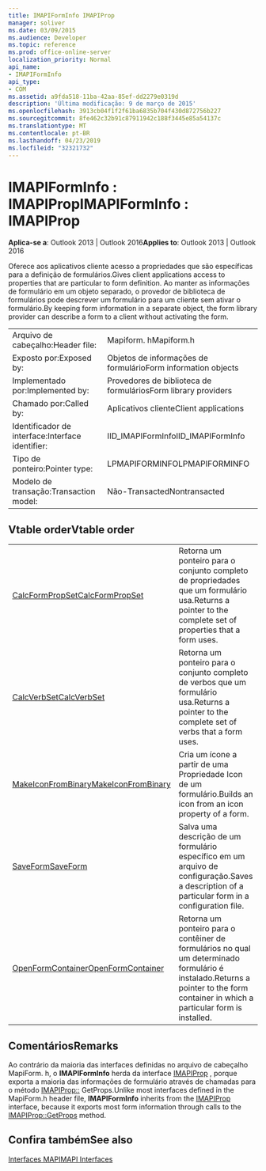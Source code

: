 ```yaml
---
title: IMAPIFormInfo IMAPIProp
manager: soliver
ms.date: 03/09/2015
ms.audience: Developer
ms.topic: reference
ms.prod: office-online-server
localization_priority: Normal
api_name:
- IMAPIFormInfo
api_type:
- COM
ms.assetid: a9fda518-11ba-42aa-85ef-dd2279e0319d
description: 'Última modificação: 9 de março de 2015'
ms.openlocfilehash: 3913cb04f1f2f61ba6835b704f430d872756b227
ms.sourcegitcommit: 8fe462c32b91c87911942c188f3445e85a54137c
ms.translationtype: MT
ms.contentlocale: pt-BR
ms.lasthandoff: 04/23/2019
ms.locfileid: "32321732"
---
```

# <a name="imapiforminfo--imapiprop"></a><span data-ttu-id="a01b7-103">IMAPIFormInfo : IMAPIProp</span><span class="sxs-lookup"><span data-stu-id="a01b7-103">IMAPIFormInfo : IMAPIProp</span></span>

  
  
<span data-ttu-id="a01b7-104">**Aplica-se a**: Outlook 2013 | Outlook 2016</span><span class="sxs-lookup"><span data-stu-id="a01b7-104">**Applies to**: Outlook 2013 | Outlook 2016</span></span> 
  
<span data-ttu-id="a01b7-105">Oferece aos aplicativos cliente acesso a propriedades que são específicas para a definição de formulários.</span><span class="sxs-lookup"><span data-stu-id="a01b7-105">Gives client applications access to properties that are particular to form definition.</span></span> <span data-ttu-id="a01b7-106">Ao manter as informações de formulário em um objeto separado, o provedor de biblioteca de formulários pode descrever um formulário para um cliente sem ativar o formulário.</span><span class="sxs-lookup"><span data-stu-id="a01b7-106">By keeping form information in a separate object, the form library provider can describe a form to a client without activating the form.</span></span>
  
|||
|:-----|:-----|
|<span data-ttu-id="a01b7-107">Arquivo de cabeçalho:</span><span class="sxs-lookup"><span data-stu-id="a01b7-107">Header file:</span></span>  <br/> |<span data-ttu-id="a01b7-108">Mapiform. h</span><span class="sxs-lookup"><span data-stu-id="a01b7-108">Mapiform.h</span></span>  <br/> |
|<span data-ttu-id="a01b7-109">Exposto por:</span><span class="sxs-lookup"><span data-stu-id="a01b7-109">Exposed by:</span></span>  <br/> |<span data-ttu-id="a01b7-110">Objetos de informações de formulário</span><span class="sxs-lookup"><span data-stu-id="a01b7-110">Form information objects</span></span>  <br/> |
|<span data-ttu-id="a01b7-111">Implementado por:</span><span class="sxs-lookup"><span data-stu-id="a01b7-111">Implemented by:</span></span>  <br/> |<span data-ttu-id="a01b7-112">Provedores de biblioteca de formulários</span><span class="sxs-lookup"><span data-stu-id="a01b7-112">Form library providers</span></span>  <br/> |
|<span data-ttu-id="a01b7-113">Chamado por:</span><span class="sxs-lookup"><span data-stu-id="a01b7-113">Called by:</span></span>  <br/> |<span data-ttu-id="a01b7-114">Aplicativos cliente</span><span class="sxs-lookup"><span data-stu-id="a01b7-114">Client applications</span></span>  <br/> |
|<span data-ttu-id="a01b7-115">Identificador de interface:</span><span class="sxs-lookup"><span data-stu-id="a01b7-115">Interface identifier:</span></span>  <br/> |<span data-ttu-id="a01b7-116">IID_IMAPIFormInfo</span><span class="sxs-lookup"><span data-stu-id="a01b7-116">IID_IMAPIFormInfo</span></span>  <br/> |
|<span data-ttu-id="a01b7-117">Tipo de ponteiro:</span><span class="sxs-lookup"><span data-stu-id="a01b7-117">Pointer type:</span></span>  <br/> |<span data-ttu-id="a01b7-118">LPMAPIFORMINFO</span><span class="sxs-lookup"><span data-stu-id="a01b7-118">LPMAPIFORMINFO</span></span>  <br/> |
|<span data-ttu-id="a01b7-119">Modelo de transação:</span><span class="sxs-lookup"><span data-stu-id="a01b7-119">Transaction model:</span></span>  <br/> |<span data-ttu-id="a01b7-120">Não-Transacted</span><span class="sxs-lookup"><span data-stu-id="a01b7-120">Nontransacted</span></span>  <br/> |
   
## <a name="vtable-order"></a><span data-ttu-id="a01b7-121">Vtable order</span><span class="sxs-lookup"><span data-stu-id="a01b7-121">Vtable order</span></span>

|||
|:-----|:-----|
|[<span data-ttu-id="a01b7-122">CalcFormPropSet</span><span class="sxs-lookup"><span data-stu-id="a01b7-122">CalcFormPropSet</span></span>](imapiforminfo-calcformpropset.md) <br/> |<span data-ttu-id="a01b7-123">Retorna um ponteiro para o conjunto completo de propriedades que um formulário usa.</span><span class="sxs-lookup"><span data-stu-id="a01b7-123">Returns a pointer to the complete set of properties that a form uses.</span></span>  <br/> |
|[<span data-ttu-id="a01b7-124">CalcVerbSet</span><span class="sxs-lookup"><span data-stu-id="a01b7-124">CalcVerbSet</span></span>](imapiforminfo-calcverbset.md) <br/> |<span data-ttu-id="a01b7-125">Retorna um ponteiro para o conjunto completo de verbos que um formulário usa.</span><span class="sxs-lookup"><span data-stu-id="a01b7-125">Returns a pointer to the complete set of verbs that a form uses.</span></span>  <br/> |
|[<span data-ttu-id="a01b7-126">MakeIconFromBinary</span><span class="sxs-lookup"><span data-stu-id="a01b7-126">MakeIconFromBinary</span></span>](imapiforminfo-makeiconfrombinary.md) <br/> |<span data-ttu-id="a01b7-127">Cria um ícone a partir de uma Propriedade Icon de um formulário.</span><span class="sxs-lookup"><span data-stu-id="a01b7-127">Builds an icon from an icon property of a form.</span></span>  <br/> |
|[<span data-ttu-id="a01b7-128">SaveForm</span><span class="sxs-lookup"><span data-stu-id="a01b7-128">SaveForm</span></span>](imapiforminfo-saveform.md) <br/> |<span data-ttu-id="a01b7-129">Salva uma descrição de um formulário específico em um arquivo de configuração.</span><span class="sxs-lookup"><span data-stu-id="a01b7-129">Saves a description of a particular form in a configuration file.</span></span>  <br/> |
|[<span data-ttu-id="a01b7-130">OpenFormContainer</span><span class="sxs-lookup"><span data-stu-id="a01b7-130">OpenFormContainer</span></span>](imapiforminfo-openformcontainer.md) <br/> |<span data-ttu-id="a01b7-131">Retorna um ponteiro para o contêiner de formulários no qual um determinado formulário é instalado.</span><span class="sxs-lookup"><span data-stu-id="a01b7-131">Returns a pointer to the form container in which a particular form is installed.</span></span>  <br/> |
   
## <a name="remarks"></a><span data-ttu-id="a01b7-132">Comentários</span><span class="sxs-lookup"><span data-stu-id="a01b7-132">Remarks</span></span>

<span data-ttu-id="a01b7-133">Ao contrário da maioria das interfaces definidas no arquivo de cabeçalho MapiForm. h, o **IMAPIFormInfo** herda da interface [IMAPIProp](imapipropiunknown.md) , porque exporta a maioria das informações de formulário através de chamadas para o método [IMAPIProp::](imapiprop-getprops.md) GetProps.</span><span class="sxs-lookup"><span data-stu-id="a01b7-133">Unlike most interfaces defined in the MapiForm.h header file, **IMAPIFormInfo** inherits from the [IMAPIProp](imapipropiunknown.md) interface, because it exports most form information through calls to the [IMAPIProp::GetProps](imapiprop-getprops.md) method.</span></span> 
  
## <a name="see-also"></a><span data-ttu-id="a01b7-134">Confira também</span><span class="sxs-lookup"><span data-stu-id="a01b7-134">See also</span></span>



[<span data-ttu-id="a01b7-135">Interfaces MAPI</span><span class="sxs-lookup"><span data-stu-id="a01b7-135">MAPI Interfaces</span></span>](mapi-interfaces.md)

